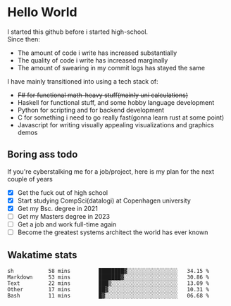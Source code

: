 # Hello World

I started this github before i started high-school.  
Since then:
- The amount of code i write has increased substantially
- The quality of code i write has increased marginally
- The amount of swearing in my commit logs has stayed the same

I have mainly transitioned into using a tech stack of:
- ~~F# for functional math-heavy stuff(mainly uni calculations)~~
- Haskell for functional stuff, and some hobby language development
- Python for scripting and for backend development
- C for something i need to go really fast(gonna learn rust at some point)
- Javascript for writing visually appealing visualizations and graphics demos

## Boring ass todo
If you're cyberstalking me for a job/project, here is my plan for the next couple of years
- [x] Get the fuck out of high school
- [x] Start studying CompSci(datalogi) at Copenhagen university
- [x] Get my Bsc. degree in 2021
- [ ] Get my Masters degree in 2023
- [ ] Get a job and work full-time again
- [ ] Become the greatest systems architect the world has ever known

## Wakatime stats
<!--START_SECTION:waka-->

```text
sh           58 mins         ████████▓░░░░░░░░░░░░░░░░   34.15 %
Markdown     53 mins         ███████▓░░░░░░░░░░░░░░░░░   30.86 %
Text         22 mins         ███▒░░░░░░░░░░░░░░░░░░░░░   13.09 %
Other        17 mins         ██▓░░░░░░░░░░░░░░░░░░░░░░   10.31 %
Bash         11 mins         █▓░░░░░░░░░░░░░░░░░░░░░░░   06.68 %
```

<!--END_SECTION:waka-->
